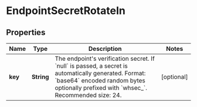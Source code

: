 

# EndpointSecretRotateIn


## Properties

Name | Type | Description | Notes
------------ | ------------- | ------------- | -------------
**key** | **String** | The endpoint&#39;s verification secret. If &#x60;null&#x60; is passed, a secret is automatically generated. Format: &#x60;base64&#x60; encoded random bytes optionally prefixed with &#x60;whsec_&#x60;. Recommended size: 24. |  [optional]



